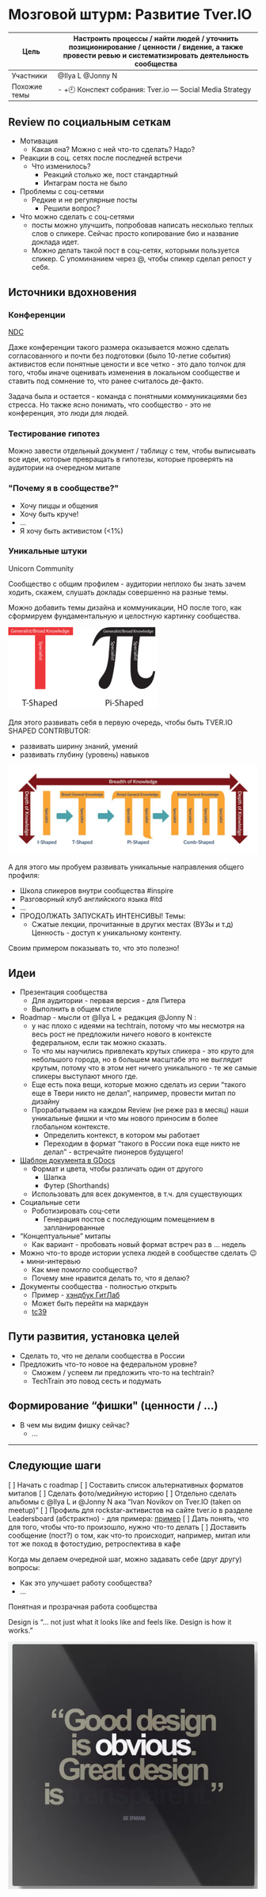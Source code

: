 # Мозговой штурм: Развитие Tver.IO

<!-- markdownlint-disable -->
| Цель         | Настроить процессы / найти людей / уточнить позиционирование / ценности / видение, а также провести ревью и систематизировать деятельность сообщества |
| ------------ | ----------------------------------------------------------------------------------------------------------------------------------------------------- |
| Участники    | @Ilya L @Jonny N                                                                                                                                      |
| Похожие темы | - +🕘 Конспект собрания: Tver.io — Social Media Strategy                                                                                              |
<!-- markdownlint-enable -->

## Review по социальным сеткам

* Мотивация
  + Какая она? Можно с ней что-то сделать? Надо?
* Реакции в соц. сетях после последней встречи
  + Что изменилось?
    - Реакций столько же, пост стандартный
    - Интаграм поста не было
* Проблемы с соц-сетями
  + Редкие и не регулярные посты
    - Решили вопрос?
* Что можно сделать с соц-сетями
  + посты можно улучшить, попробовав написать несколько теплых слов о спикере.
    Сейчас просто копирование био и название доклада идет.
  + Можно делать такой пост в соц-сетях, которыми пользуется спикер.
    С упоминанием через @, чтобы спикер сделал репост у себя.

## Источники вдохновения

### Конференции

[NDC](https://ndcoslo.com/)

Даже конференции такого размера оказывается можно сделать согласованного и
почти без подготовки (было 10-летие события) активистов если понятные цености и
все четко - это дало толчок для того, чтобы иначе оценивать изменения в
локальном сообществе и ставить под сомнение то, что ранее считалось де-факто.

Задача была и остается - команда с понятными коммуникациями без стресса.
Но также ясно понимать, что сообщество - это не конференция, это люди для людей.

### Тестирование гипотез

Можно завести отдельный документ / таблицу с тем,
чтобы выписывать все идеи, которые превращать в гипотезы,
которые проверять на аудитории на очередном митапе

### "Почему я в сообществе?"

* Хочу пиццы и общения
* Хочу быть круче!
* …
* Я хочу быть активистом (<1%)

### Уникальные штуки

Unicorn Community

Сообщество с общим профилем - аудитории неплохо бы знать зачем ходить,
скажем, слушать доклады совершенно на разные темы.

Можно добавить темы дизайна и коммуникации,
НО после того, как сформируем фундаментальную и целостную картинку сообщества.

![T-Shaped Pi-Shaped](t-pi-shaperd.png)

Для этого развивать себя в первую очередь,
чтобы быть TVER.IO SHAPED CONTRIBUTOR:

* развивать ширину знаний, умений
* развивать глубину (уровень) навыков

![T-Shaped Pi-Shaped Comb-Shaped](comb-shaped.jpeg)

А для этого мы пробуем развивать уникальные направления общего профиля:

* Школа спикеров внутри сообщества #inspire
* Разговорный клуб английского языка #itd
* …
* ПРОДОЛЖАТЬ ЗАПУСКАТЬ ИНТЕНСИВЫ! Темы:
  + Сжатые лекции, прочитанные в других местах (ВУЗы и т.д)
    Ценность - доступ к уникальному контенту.

Своим примером показывать то, что это полезно!

## Идеи

* Презентация сообщества
  + Для аудитории - первая версия - для Питера
  + Выполнить в общем стиле
* Roadmap - мысли от @Ilya L + редакция @Jonny N :
  + у нас плохо с идеями на techtrain,
    потому что мы несмотря на весь рост не предложили ничего нового
    в контексте федеральном, если так можно сказать.
  + То что мы научились привлекать крутых спикера -
    это круто для небольшого города, но в большем масштабе это не выглядит крутым,
    потому что в этом нет ничего уникального -
    те же самые спикеры выступают много где.
  + Еще есть пока вещи, которые можно сделать из серии
    “такого еще в Твери никто не делал”, например, провести митап по дизайну
  + Прорабатываем на каждом Review (не реже раз в месяц) наши уникальные фишки и
    что мы нового приносим в более глобальном контексте.
    - Определить контекст, в котором мы работает
    - Переходим в формат “такого в России пока еще никто не делал” -
      встречайте пионеров будущего!
* [Шаблон документа в GDocs](https://go.tver.io/roadmap)
  + Формат и цвета, чтобы различать один от другого
    - Шапка
    - Футер (Shorthands)
  + Использовать для всех документов, в т.ч. для существующих
* Социальные сети
  + Роботизировать соц-сети
    - Генерация постов с последующим помещением в запланированные
* “Концептуальные” митапы
  + Как вариант - пробовать новый формат встреч раз в … недель
* Можно что-то вроде истории успеха людей в сообществе сделать 😉 + мини-интервью
  + Как мне помогло сообщество?
  + Почему мне нравится делать то, что я делаю?
* Документы сообщества - полностью открыть
  + Пример - [хэндбук ГитЛаб](https://about.gitlab.com/handbook/)
  + Может быть перейти на маркдаун
  + [tc39](https://github.com/tc39)

## Пути развития, установка целей

* Сделать то, что не делали сообщества в России
* Предложить что-то новое на федеральном уровне?
  + Сможем / успеем ли предложить что-то на techtrain?
  + TechTrain это повод сесть и подумать

## Формирование “фишки" (ценности / …)

* В чем мы видим фишку сейчас?
  + …
  
----------

## Следующие шаги

[ ] Начать с roadmap
[ ] Составить список альтернативных форматов митапов
[ ] Сделать фото/медийную историю
    [ ] Отдельно сделать альбомы с @Ilya L и @Jonny N ака
        “Ivan Novikov on Tver.IO (taken on meetup)”
    [ ] Профиль для rockstar-активистов на сайте tver.io в
        разделе Leadersboard (абстрактно) - для примера:
        [пример](https://news.microsoft.com/exec/satya-nadella/)
    [ ] Дать понять, что для того, чтобы что-то произошло, нужно что-то делать
        [ ] Доставить сообщение (пост?) о том, как что-то происходит,
            например, митап или тот же поход в фотостудию, ретроспектива в кафе

Когда мы делаем очередной шаг, можно задавать себе (друг другу) вопросы:

* Как это улучшает работу сообщества?
* …

Понятная и прозрачная работа сообщества

Design is “… not just what it looks like and feels like. Design is how it works.”

![Good design is obious. Great design is transparent](good-design.png)
